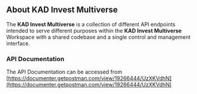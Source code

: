 ## About KAD Invest Multiverse

The **KAD Invest Multiverse** is a collection of different API endpoints intended to serve different purposes within the **KAD Invest Multiverse** Workspace with a shared codebase and a single control and management interface.

### API Documentation

The API Documentation can be accessed from [https://documenter.getpostman.com/view/19266444/UzXKVdhN](https://documenter.getpostman.com/view/19266444/UzXKVdhN)
